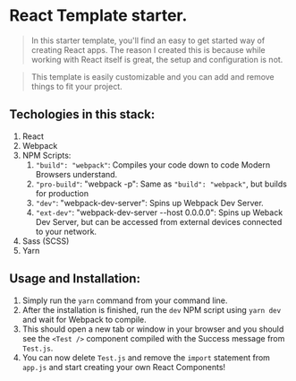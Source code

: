 # React Template starter.

> In this starter template, you'll find an easy to get started way of creating React apps. The reason I created this is because while working with React itself is great, the setup and configuration is not.

> This template is easily customizable and you can add and remove things to fit your project.

## Techologies in this stack:

1. React
2. Webpack
3. NPM Scripts:
   1. `"build": "webpack"`: Compiles your code down to code Modern Browsers understand.
   2. `"pro-build"`: "webpack -p": Same as `"build": "webpack"`, but builds for production
   3. `"dev"`: "webpack-dev-server": Spins up Webpack Dev Server.
   4. `"ext-dev"`: "webpack-dev-server --host 0.0.0.0": Spins up Weback Dev Server, but can be accessed from external devices connected to your network.
4. Sass (SCSS)
5. Yarn

## Usage and Installation:

1. Simply run the `yarn` command from your command line.
2. After the installation is finished, run the `dev` NPM script using `yarn dev` and wait for Webpack to compile.
3. This should open a new tab or window in your browser and you should see the `<Test />` component compiled with the Success message from `Test.js`.
4. You can now delete `Test.js` and remove the `import` statement from `app.js` and start creating your own React Components!
